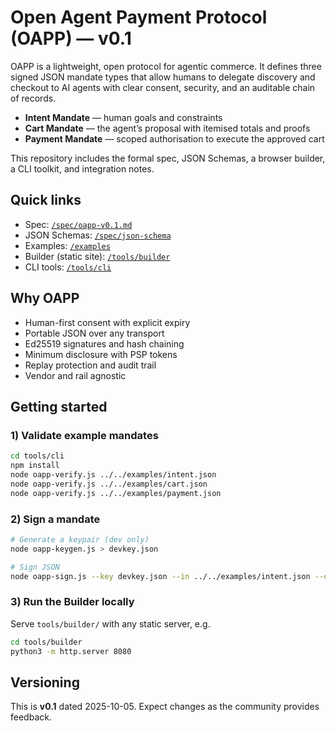 # Open Agent Payment Protocol (OAPP) — v0.1

OAPP is a lightweight, open protocol for agentic commerce. It defines three signed JSON mandate types that allow humans to delegate discovery and checkout to AI agents with clear consent, security, and an auditable chain of records.

- **Intent Mandate** — human goals and constraints
- **Cart Mandate** — the agent’s proposal with itemised totals and proofs
- **Payment Mandate** — scoped authorisation to execute the approved cart

This repository includes the formal spec, JSON Schemas, a browser builder, a CLI toolkit, and integration notes.

## Quick links

- Spec: [`/spec/oapp-v0.1.md`](spec/oapp-v0.1.md)
- JSON Schemas: [`/spec/json-schema`](spec/json-schema)
- Examples: [`/examples`](examples)
- Builder (static site): [`/tools/builder`](tools/builder)
- CLI tools: [`/tools/cli`](tools/cli)

## Why OAPP

- Human-first consent with explicit expiry
- Portable JSON over any transport
- Ed25519 signatures and hash chaining
- Minimum disclosure with PSP tokens
- Replay protection and audit trail
- Vendor and rail agnostic

## Getting started

### 1) Validate example mandates
```bash
cd tools/cli
npm install
node oapp-verify.js ../../examples/intent.json
node oapp-verify.js ../../examples/cart.json
node oapp-verify.js ../../examples/payment.json
```

### 2) Sign a mandate
```bash
# Generate a keypair (dev only)
node oapp-keygen.js > devkey.json

# Sign JSON
node oapp-sign.js --key devkey.json --in ../../examples/intent.json --out ../../examples/intent.signed.json
```

### 3) Run the Builder locally
Serve `tools/builder/` with any static server, e.g.
```bash
cd tools/builder
python3 -m http.server 8080
```

## Versioning

This is **v0.1** dated 2025-10-05. Expect changes as the community provides feedback.
